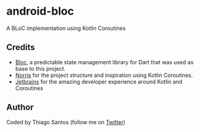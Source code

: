 # android-bloc
A BLoC implementation using Kotlin Coroutines

## Credits

- [Bloc](https://felangel.github.io/bloc/#/), a predictable state management library for Dart that was used as base to this project.
- [Norris](https://github.com/dotanuki-labs/norris) for the project structure and inspiration using Kotlin Coroutines.
- [Jetbrains](https://www.jetbrains.com/) for the amazing developer experience around Kotlin and Coroutines

## Author

Coded by Thiago Santos (follow me on [Twitter](https://twitter.com/programadorthi))
